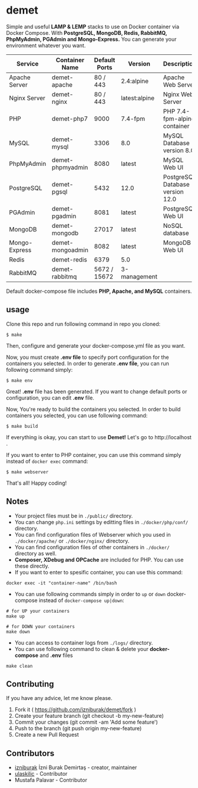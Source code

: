 # demet

Simple and useful **LAMP & LEMP** stacks to use on Docker container via Docker Compose. With **PostgreSQL, MongoDB, Redis, RabbitMQ, PhpMyAdmin, PGAdmin and Mongo-Express.** You can generate your environment whatever you want. 

| Service       | Container Name   | Default Ports | Version       | Description                      |
|---------------|------------------|---------------|---------------|----------------------------------|
| Apache Server | demet-apache     | 80 / 443      | 2.4:alpine    | Apache Web Server                |
| Nginx Server  | demet-nginx      | 80 / 443      | latest:alpine | Nginx Web Server                 |
| PHP           | demet-php7       | 9000          | 7.4-fpm       | PHP 7.4-fpm-alpine container     |
| MySQL         | demet-mysql      | 3306          | 8.0           | MySQL Database version 8.0       |
| PhpMyAdmin    | demet-phpmyadmin | 8080          | latest        | MySQL Web UI                     |
| PostgreSQL    | demet-pgsql      | 5432          | 12.0          | PostgreSQL Database version 12.0 |
| PGAdmin       | demet-pgadmin    | 8081          | latest        | PostgreSQL Web UI                |
| MongoDB       | demet-mongodb    | 27017         | latest        | NoSQL database                   |
| Mongo-Express | demet-mongoadmin | 8082          | latest        | MongoDB Web UI                   |
| Redis         | demet-redis      | 6379          | 5.0           |                                  |
| RabbitMQ      | demet-rabbitmq   | 5672 / 15672  | 3-management  |                                  |

Default docker-compose file includes **PHP, Apache, and MySQL** containers.

## usage
Clone this repo and run following command in repo you cloned:

```
$ make
```
Then, configure and generate your docker-compose.yml file as you want.

Now, you must create **.env file** to specify port configuration for the containers you selected. In order to generate **.env file**, you can run following command simply:
```
$ make env
```
Great! **.env** file has been generated.
If you want to change default ports or configuration,
you can edit **.env** file.

Now, You're ready to build the containers you selected.
In order to build containers you selected, you can use following command:
```
$ make build
```
If everything is okay, you can start to use **Demet!**
Let's go to http://localhost .

If you want to enter to PHP container, you can use this command simply instead of `docker exec` command:
```
$ make webserver
```
That's all! Happy coding!

## Notes
- Your project files must be in `./public/` directory.
- You can change `php.ini` settings by editting files in `./docker/php/conf/` directory.
- You can find configuration files of Webserver which you used in `./docker/apache/` or `./docker/nginx/` directory.
- You can find configuration files of other containers in `./docker/` directory as well.
- **Composer, XDebug and OPCache** are included for PHP. You can use these directly.
- If you want to enter to spesific container, you can use this command: 
```
docker exec -it "container-name" /bin/bash
```
- You can use following commands simply in order to `up` or `down` docker-compose instead of `docker-compose up|down`:
```
# for UP your containers
make up

# for DOWN your containers
make down
```
- You can access to container logs from `./logs/` directory.
- You can use following command to clean & delete your **docker-compose** and **.env** files
```
make clean
```

## Contributing
If you have any advice, let me know please.

1. Fork it ( https://github.com/izniburak/demet/fork )
2. Create your feature branch (git checkout -b my-new-feature)
3. Commit your changes (git commit -am 'Add some feature')
4. Push to the branch (git push origin my-new-feature)
5. Create a new Pull Request

## Contributors

- [izniburak](https://github.com/izniburak) İzni Burak Demirtaş - creator, maintainer
- [ulaskilic](https://github.com/ulaskilic) - Contributor
- Mustafa Palavar - Contributor
